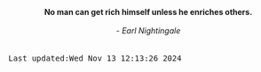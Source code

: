 
<div align="center"><b><span>No man can get rich himself unless he enriches others.</span></b><br><br><i> - Earl Nightingale</i></div>
<br><br><kbd>Last updated:Wed Nov 13 12:13:26 2024</kbd>